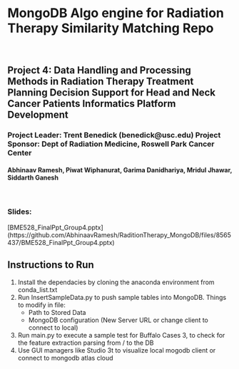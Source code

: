 <h1>MongoDB Algo engine for Radiation Therapy Similarity Matching Repo</h1>
<br><h2>Project 4: Data Handling and Processing Methods in Radiation Therapy Treatment Planning Decision Support for Head and Neck Cancer Patients Informatics Platform Development </h2>
<h3>Project Leader: Trent Benedick (benedick@usc.edu)
Project Sponsor: Dept of Radiation Medicine, Roswell Park Cancer Center </h3>
<h4> Abhinaav Ramesh, Piwat Wiphanurat, Garima Danidhariya, Mridul Jhawar, Siddarth Ganesh</h4>
<br>
<h3>Slides:</h3>
[BME528_FinalPpt_Group4.pptx](https://github.com/AbhinaavRamesh/RaditionTherapy_MongoDB/files/8565437/BME528_FinalPpt_Group4.pptx)

<br>
<h2> Instructions to Run</h1>
<ol><li> Install the dependacies by cloning the anaconda environment from conda_list.txt</li>
<li>
Run InsertSampleData.py to push sample tables into MongoDB. Things to modify in file:
<ul>
    <li>Path to Stored Data</li>
    <li> MongoDB configuration (New Server URL or change client to connect to local)</li>
</ul>
</li>
<li>Run main.py to execute a sample test for Buffalo Cases 3, to check for the feature extraction parsing from / to the DB</li>
<li> Use GUI managers like Studio 3t to visualize local mogodb client or connect to mongodb atlas cloud</li>
</ol>


